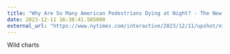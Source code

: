 ```yaml
---
title: "Why Are So Many American Pedestrians Dying at Night? - The New York Times"
date: 2023-12-11 16:38:41.585000
external_url: "https://www.nytimes.com/interactive/2023/12/11/upshot/nighttime-deaths.html?campaign_id=29"
---
```


Wild charts